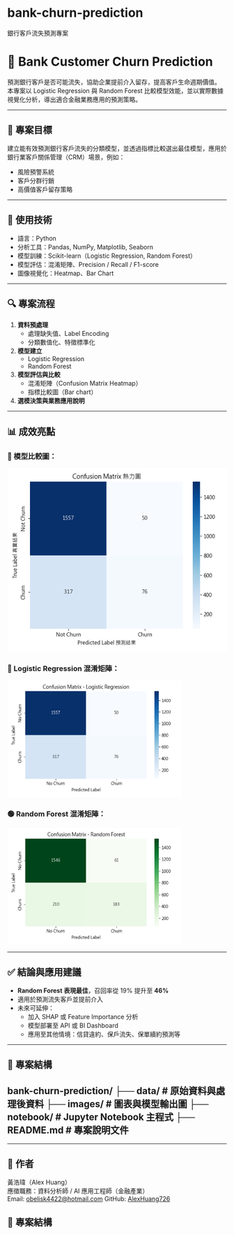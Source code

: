 # bank-churn-prediction
銀行客戶流失預測專案
# 🏦 Bank Customer Churn Prediction

預測銀行客戶是否可能流失，協助企業提前介入留存，提高客戶生命週期價值。  
本專案以 Logistic Regression 與 Random Forest 比較模型效能，並以實際數據視覺化分析，導出適合金融業務應用的預測策略。

---

## 📌 專案目標

建立能有效預測銀行客戶流失的分類模型，並透過指標比較選出最佳模型，應用於銀行業客戶關係管理（CRM）場景，例如：
- 風險預警系統
- 客戶分群行銷
- 高價值客戶留存策略

---

## 🧠 使用技術

- 語言：Python
- 分析工具：Pandas, NumPy, Matplotlib, Seaborn
- 模型訓練：Scikit-learn（Logistic Regression, Random Forest）
- 模型評估：混淆矩陣、Precision / Recall / F1-score
- 圖像視覺化：Heatmap、Bar Chart

---

## 🔍 專案流程

1. **資料預處理**
   - 處理缺失值、Label Encoding
   - 分類數值化、特徵標準化
2. **模型建立**
   - Logistic Regression
   - Random Forest
3. **模型評估與比較**
   - 混淆矩陣（Confusion Matrix Heatmap）
   - 指標比較圖（Bar chart）
4. **選模決策與業務應用說明**

---

## 📊 成效亮點

### 🎯 模型比較圖：

<img src="images/model_comparison.png" width="600" alt="Model Comparison Chart">

### 🔵 Logistic Regression 混淆矩陣：
<img src="images/confusion_logistic.png" width="400" alt="Logistic Confusion Matrix">

### 🟢 Random Forest 混淆矩陣：
<img src="images/confusion_rf.png" width="400" alt="Random Forest Confusion Matrix">

---

## ✅ 結論與應用建議

- **Random Forest 表現最佳**，召回率從 19% 提升至 **46%**
- 適用於預測流失客戶並提前介入
- 未來可延伸：
  - 加入 SHAP 或 Feature Importance 分析
  - 模型部署至 API 或 BI Dashboard
  - 應用至其他情境：信貸違約、保戶流失、保單續約預測等
---

## 📁 專案結構
bank-churn-prediction/
├── data/ # 原始資料與處理後資料
├── images/ # 圖表與模型輸出圖
├── notebook/ # Jupyter Notebook 主程式
├── README.md # 專案說明文件
---

---

## 👤 作者

黃浩瑋（Alex Huang）  
應徵職務：資料分析師 / AI 應用工程師（金融產業）  
Email: [obelisk4422@hotmail.com](mailto:obelisk4422@hotmail.com)
GitHub: [AlexHuang726](https://github.com/AlexHuang726)

## 📁 專案結構

